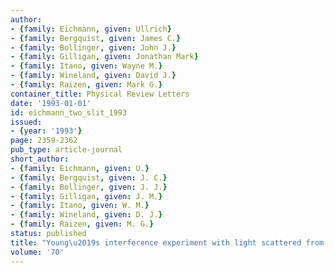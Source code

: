 ```yaml
---
author:
- {family: Eichmann, given: Ullrich}
- {family: Bergquist, given: James C.}
- {family: Bollinger, given: John J.}
- {family: Gilligan, given: Jonathan Mark}
- {family: Itano, given: Wayne M.}
- {family: Wineland, given: David J.}
- {family: Raizen, given: Mark G.}
container_title: Physical Review Letters
date: '1993-01-01'
id: eichmann_two_slit_1993
issued:
- {year: '1993'}
page: 2359-2362
pub_type: article-journal
short_author:
- {family: Eichmann, given: U.}
- {family: Bergquist, given: J. C.}
- {family: Bollinger, given: J. J.}
- {family: Gilligan, given: J. M.}
- {family: Itano, given: W. M.}
- {family: Wineland, given: D. J.}
- {family: Raizen, given: M. G.}
status: published
title: "Young\u2019s interference experiment with light scattered from two atoms"
volume: '70'
---
```

